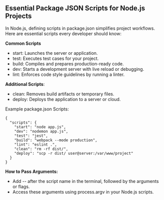 ## **Essential Package JSON Scripts for Node.js Projects**

In Node.js, defining scripts in package.json simplifies project workflows. Here are essential scripts every developer should know:

**Common Scripts**

- start: Launches the server or application.
- test: Executes test cases for your project.
- build: Compiles and prepares production-ready code.
- dev: Starts a development server with live reload or debugging.
- lint: Enforces code style guidelines by running a linter.

**Additional Scripts**:

- clean: Removes build artifacts or temporary files.
- deploy: Deploys the application to a server or cloud.

Example package.json Scripts:

```plaintext
{
  "scripts": {
    "start": "node app.js",
    "dev": "nodemon app.js",
    "test": "jest",
    "build": "webpack --mode production",
    "lint": "eslint .",
    "clean": "rm -rf dist/",
    "deploy": "scp -r dist/ user@server:/var/www/project"
  }
}
```

**How to Pass Arguments:**

- Add -- after the script name in the terminal, followed by the arguments or flags.
- Access these arguments using process.argv in your Node.js scripts.
